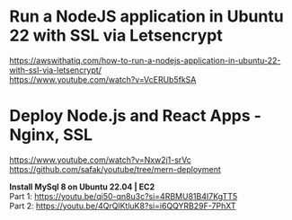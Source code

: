 # Run a NodeJS application in Ubuntu 22 with SSL via Letsencrypt
https://awswithatiq.com/how-to-run-a-nodejs-application-in-ubuntu-22-with-ssl-via-letsencrypt/ <br />
https://www.youtube.com/watch?v=VcERUb5fkSA

# Deploy Node.js and React Apps - Nginx, SSL
https://www.youtube.com/watch?v=Nxw2j1-srVc <br />
https://github.com/safak/youtube/tree/mern-deployment

**Install MySql 8 on Ubuntu 22.04 | EC2** <br />
Part 1: https://youtu.be/qi50-qn8u3c?si=4RBMU81B4I7KgTT5 <br />
Part 2: https://youtu.be/4QrQlKtluK8?si=i6QQYRB29F-7PhXT

